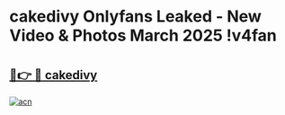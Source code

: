 # cakedivy Onlyfans Leaked - New Video & Photos March 2025 !v4fan

# <h2><a href="https://gwh2ee.iuczelnia.edu.pl?title=cakedivy&ref=v4fan">🔗👉 🔴 cakedivy</a></h2>

[![acn](https://github.com/user-attachments/assets/0f9c940e-d8b0-45ae-aac7-cd30a18b3e1c)](https://gwh2ee.iuczelnia.edu.pl?title=cakedivy&ref=v4fan)

